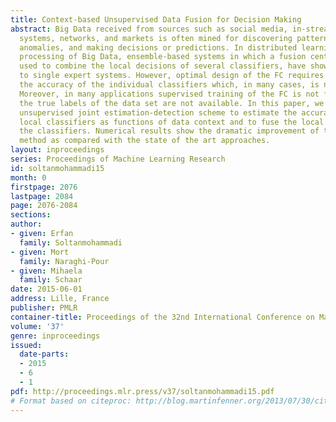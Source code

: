 ```yaml
---
title: Context-based Unsupervised Data Fusion for Decision Making
abstract: Big Data received from sources such as social media, in-stream monitoring
  systems, networks, and markets is often mined for discovering patterns, detecting
  anomalies, and making decisions or predictions. In distributed learning and real-time
  processing of Big Data, ensemble-based systems in which a fusion center (FC) is
  used to combine the local decisions of several classifiers, have shown to be superior
  to single expert systems. However, optimal design of the FC requires knowledge of
  the accuracy of the individual classifiers which, in many cases, is not available.
  Moreover, in many applications supervised training of the FC is not feasible since
  the true labels of the data set are not available. In this paper, we propose an
  unsupervised joint estimation-detection scheme to estimate the accuracies of the
  local classifiers as functions of data context and to fuse the local decisions of
  the classifiers. Numerical results show the dramatic improvement of the proposed
  method as compared with the state of the art approaches.
layout: inproceedings
series: Proceedings of Machine Learning Research
id: soltanmohammadi15
month: 0
firstpage: 2076
lastpage: 2084
page: 2076-2084
sections: 
author:
- given: Erfan
  family: Soltanmohammadi
- given: Mort
  family: Naraghi-Pour
- given: Mihaela
  family: Schaar
date: 2015-06-01
address: Lille, France
publisher: PMLR
container-title: Proceedings of the 32nd International Conference on Machine Learning
volume: '37'
genre: inproceedings
issued:
  date-parts:
  - 2015
  - 6
  - 1
pdf: http://proceedings.mlr.press/v37/soltanmohammadi15.pdf
# Format based on citeproc: http://blog.martinfenner.org/2013/07/30/citeproc-yaml-for-bibliographies/
---
```


